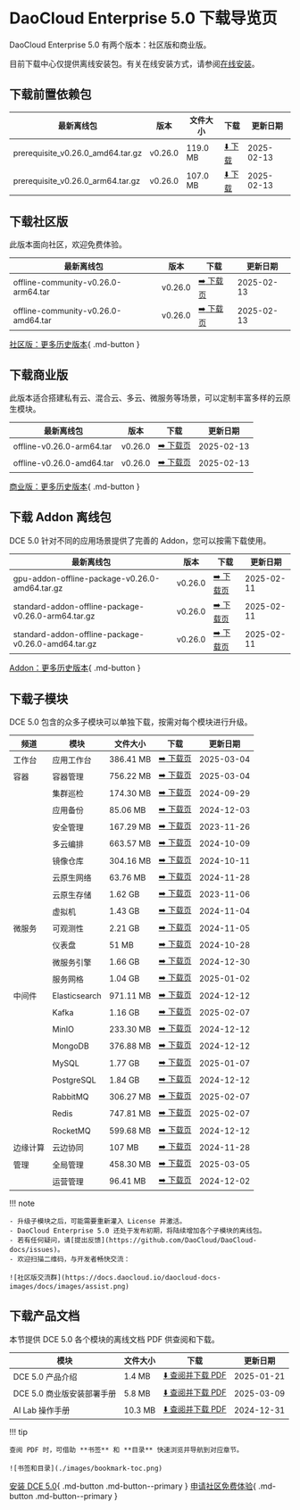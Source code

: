 # DaoCloud Enterprise 5.0 下载导览页

DaoCloud Enterprise 5.0 有两个版本：社区版和商业版。

目前下载中心仅提供离线安装包。有关在线安装方式，请参阅[在线安装](../install/index.md)。

## 下载前置依赖包

| 最新离线包 | 版本 | 文件大小 | 下载 | 更新日期 |
| ------ | ---- | ---- | ---- |-------- |
| prerequisite_v0.26.0_amd64.tar.gz | v0.26.0 | 119.0 MB | [:arrow_down: 下载](https://qiniu-download-public.daocloud.io/DaoCloud_Enterprise/dce5/prerequisite_v0.26.0_amd64.tar.gz) | 2025-02-13 |
| prerequisite_v0.26.0_arm64.tar.gz | v0.26.0 | 107.0 MB | [:arrow_down: 下载](https://qiniu-download-public.daocloud.io/DaoCloud_Enterprise/dce5/prerequisite_v0.26.0_arm64.tar.gz) | 2025-02-13 |

## 下载社区版

此版本面向社区，欢迎免费体验。

| 最新离线包 | 版本 | 下载 | 更新日期 |
| -------- | ---- | --- | ------- |
| offline-community-v0.26.0-arm64.tar | v0.26.0 | [:arrow_right: 下载页](./free/dce5-installer-v0.26.0.md) | 2025-02-13 |
| offline-community-v0.26.0-amd64.tar | v0.26.0 | [:arrow_right: 下载页](./free/dce5-installer-v0.26.0.md) | 2025-02-13 |

[社区版：更多历史版本](./free/dce5-installer-history.md){ .md-button } 

## 下载商业版

此版本适合搭建私有云、混合云、多云、微服务等场景，可以定制丰富多样的云原生模块。

| 最新离线包 | 版本 | 下载 | 更新日期 |
| ----- | ----- | ---- | --------- |
| offline-v0.26.0-arm64.tar | v0.26.0 | [:arrow_right: 下载页](./business/dce5-installer-v0.26.0.md) | 2025-02-13 |
| offline-v0.26.0-amd64.tar | v0.26.0 | [:arrow_right: 下载页](./business/dce5-installer-v0.26.0.md) | 2025-02-13 |

[商业版：更多历史版本](./business/dce5-installer-history.md){ .md-button } 

## 下载 Addon 离线包

DCE 5.0 针对不同的应用场景提供了完善的 Addon，您可以按需下载使用。

| 最新离线包 | 版本 | 下载 | 更新日期 |
|--------| ---- | --- | --------- |
| gpu-addon-offline-package-v0.26.0-amd64.tar.gz | v0.26.0 | [:arrow_right: 下载页](./addon/v0.26.0.md) | 2025-02-11 |
| standard-addon-offline-package-v0.26.0-arm64.tar.gz | v0.26.0 | [:arrow_right: 下载页](./addon/v0.26.0.md) | 2025-02-11 |
| standard-addon-offline-package-v0.26.0-amd64.tar.gz | v0.26.0 | [:arrow_right: 下载页](./addon/v0.26.0.md) | 2025-02-11 |

[Addon：更多历史版本](./addon/history.md){ .md-button } 

## 下载子模块

DCE 5.0 包含的众多子模块可以单独下载，按需对每个模块进行升级。

| 频道 | 模块 | 文件大小 | 下载 | 更新日期 |
| --- | ---- | ------ | ---- | ------ |
| 工作台 | 应用工作台 | 386.41 MB | [:arrow_right: 下载页](./modules/amamba.md) | 2025-03-04 |
| 容器 | 容器管理 | 756.22 MB | [:arrow_right: 下载页](./modules/kpanda.md) | 2025-03-04 |
| | 集群巡检 | 174.30 MB | [:arrow_right: 下载页](./modules/kcollie.md) | 2024-09-29 |
| | 应用备份 | 85.06 MB | [:arrow_right: 下载页](./modules/kcoral.md) | 2024-12-03 |
| | 安全管理 | 167.29 MB | [:arrow_right: 下载页](./modules/dowl.md) | 2023-11-26 |
| | 多云编排 | 663.57 MB | [:arrow_right: 下载页](./modules/kairship.md) | 2024-10-09 |
| | 镜像仓库 | 304.16 MB | [:arrow_right: 下载页](./modules/kangaroo.md) | 2024-10-11 |
| | 云原生网络 | 63.76 MB | [:arrow_right: 下载页](./modules/spidernet.md) | 2024-11-28 |
| | 云原生存储 | 1.62 GB | [:arrow_right: 下载页](./modules/hwameistor.md)| 2023-11-06 |
| | 虚拟机 | 1.43 GB | [:arrow_right: 下载页](./modules/virtnest.md) | 2024-11-04 |
| 微服务 | 可观测性 | 2.21 GB | [:arrow_right: 下载页](./modules/insight.md) | 2024-11-05 |
| | 仪表盘| 51 MB | [:arrow_right: 下载页](./modules/ipavo.md) | 2024-10-28 |
| | 微服务引擎| 1.66 GB | [:arrow_right: 下载页](./modules/skoala.md) | 2024-12-30 |
| | 服务网格 | 1.04 GB | [:arrow_right: 下载页](./modules/mspider.md) | 2025-01-02 |
| 中间件 | Elasticsearch |971.11 MB| [:arrow_right: 下载页](./modules/middleware/elasticsearch.md) |2024-12-12|
| | Kafka |1.16 GB| [:arrow_right: 下载页](./modules/middleware/kafka.md) |2025-02-07|
| | MinIO |233.30 MB| [:arrow_right: 下载页](./modules/middleware/minio.md) |2024-12-12|
| | MongoDB |376.88 MB| [:arrow_right: 下载页](./modules/middleware/mongodb.md) |2024-12-12|
| | MySQL |1.77 GB| [:arrow_right: 下载页](./modules/middleware/mysql.md) |2025-01-07|
| | PostgreSQL |1.84 GB| [:arrow_right: 下载页](./modules/middleware/postgresql.md) |2024-12-12|
| | RabbitMQ |306.27 MB| [:arrow_right: 下载页](./modules/middleware/rabbitmq.md) |2025-02-07|
| | Redis |747.81 MB| [:arrow_right: 下载页](./modules/middleware/redis.md) |2025-02-07|
| | RocketMQ |599.68 MB| [:arrow_right: 下载页](./modules/middleware/rocketmq.md) |2024-12-12|
| 边缘计算 | 云边协同 | 107 MB | [:arrow_right: 下载页](./modules/kant.md) | 2024-11-28 |
| 管理 | 全局管理 | 458.30 MB | [:arrow_right: 下载页](./modules/ghippo.md) | 2025-03-05 |
| | 运营管理 | 96.41 MB | [:arrow_right: 下载页](./modules/gmagpie.md) | 2024-12-02 |

!!! note

    - 升级子模块之后，可能需要重新灌入 License 并激活。
    - DaoCloud Enterprise 5.0 还处于发布初期，将陆续增加各个子模块的离线包。
    - 若有任何疑问，请[提出反馈](https://github.com/DaoCloud/DaoCloud-docs/issues)。
    - 欢迎扫描二维码，与开发者畅快交流：

    ![社区版交流群](https://docs.daocloud.io/daocloud-docs-images/docs/images/assist.png)

## 下载产品文档

本节提供 DCE 5.0 各个模块的离线文档 PDF 供查阅和下载。

| 模块 | 文件大小 | 下载 | 更新日期 |
| --- | ---- | ---- | ------ |
| DCE 5.0 产品介绍 | 1.4 MB | [:arrow_down: 查阅并下载 PDF](./modules/pdf/DCE5.0-intro.pdf) | 2025-01-21 |
| DCE 5.0 商业版安装部署手册 | 5.8 MB | [:arrow_down: 查阅并下载 PDF](./modules/pdf/dce5.0-install.pdf) | 2025-03-09 |
| AI Lab 操作手册 | 10.3 MB | [:arrow_down: 查阅并下载 PDF](./modules/pdf/dce5.0-install.pdf) | 2024-12-31 |

!!! tip

    查阅 PDF 时，可借助 **书签** 和 **目录** 快速浏览并导航到对应章节。

    ![书签和目录](./images/bookmark-toc.png)

[安装 DCE 5.0](../install/index.md){ .md-button .md-button--primary }
[申请社区免费体验](../dce/license0.md){ .md-button .md-button--primary }
